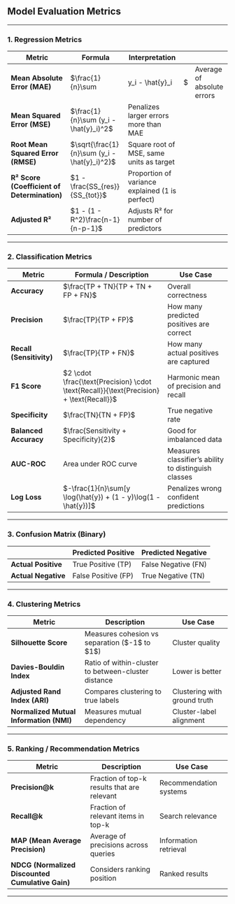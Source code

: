## **Model Evaluation Metrics**

---

### **1. Regression Metrics**

| Metric                                      | Formula                                          | Interpretation                                  |    |                            |
| ------------------------------------------- | ------------------------------------------------ | ----------------------------------------------- | -- | -------------------------- |
| **Mean Absolute Error (MAE)**               | \$\frac{1}{n}\sum                                | y\_i - \hat{y}\_i                               | \$ | Average of absolute errors |
| **Mean Squared Error (MSE)**                | \$\frac{1}{n}\sum (y\_i - \hat{y}\_i)^2\$        | Penalizes larger errors more than MAE           |    |                            |
| **Root Mean Squared Error (RMSE)**          | \$\sqrt{\frac{1}{n}\sum (y\_i - \hat{y}\_i)^2}\$ | Square root of MSE, same units as target        |    |                            |
| **R² Score (Coefficient of Determination)** | \$1 - \frac{SS\_{res}}{SS\_{tot}}\$              | Proportion of variance explained (1 is perfect) |    |                            |
| **Adjusted R²**                             | \$1 - (1 - R^2)\frac{n-1}{n-p-1}\$               | Adjusts R² for number of predictors             |    |                            |

---

### **2. Classification Metrics**

| Metric                   | Formula / Description                                                                     | Use Case                                             |
| ------------------------ | ----------------------------------------------------------------------------------------- | ---------------------------------------------------- |
| **Accuracy**             | \$\frac{TP + TN}{TP + TN + FP + FN}\$                                                     | Overall correctness                                  |
| **Precision**            | \$\frac{TP}{TP + FP}\$                                                                    | How many predicted positives are correct             |
| **Recall (Sensitivity)** | \$\frac{TP}{TP + FN}\$                                                                    | How many actual positives are captured               |
| **F1 Score**             | \$2 \cdot \frac{\text{Precision} \cdot \text{Recall}}{\text{Precision} + \text{Recall}}\$ | Harmonic mean of precision and recall                |
| **Specificity**          | \$\frac{TN}{TN + FP}\$                                                                    | True negative rate                                   |
| **Balanced Accuracy**    | \$\frac{Sensitivity + Specificity}{2}\$                                                   | Good for imbalanced data                             |
| **AUC-ROC**              | Area under ROC curve                                                                      | Measures classifier’s ability to distinguish classes |
| **Log Loss**             | \$-\frac{1}{n}\sum\[y \log(\hat{y}) + (1 - y)\log(1 - \hat{y})]\$                         | Penalizes wrong confident predictions                |

---

### **3. Confusion Matrix (Binary)**

|                     | Predicted Positive  | Predicted Negative  |
| ------------------- | ------------------- | ------------------- |
| **Actual Positive** | True Positive (TP)  | False Negative (FN) |
| **Actual Negative** | False Positive (FP) | True Negative (TN)  |

---

### **4. Clustering Metrics**

| Metric                                  | Description                                         | Use Case                     |
| --------------------------------------- | --------------------------------------------------- | ---------------------------- |
| **Silhouette Score**                    | Measures cohesion vs separation (\$-1\$ to \$1\$)   | Cluster quality              |
| **Davies-Bouldin Index**                | Ratio of within-cluster to between-cluster distance | Lower is better              |
| **Adjusted Rand Index (ARI)**           | Compares clustering to true labels                  | Clustering with ground truth |
| **Normalized Mutual Information (NMI)** | Measures mutual dependency                          | Cluster-label alignment      |

---

### **5. Ranking / Recommendation Metrics**

| Metric                                           | Description                                 | Use Case               |
| ------------------------------------------------ | ------------------------------------------- | ---------------------- |
| **Precision\@k**                                 | Fraction of top-k results that are relevant | Recommendation systems |
| **Recall\@k**                                    | Fraction of relevant items in top-k         | Search relevance       |
| **MAP (Mean Average Precision)**                 | Average of precisions across queries        | Information retrieval  |
| **NDCG (Normalized Discounted Cumulative Gain)** | Considers ranking position                  | Ranked results         |

---

